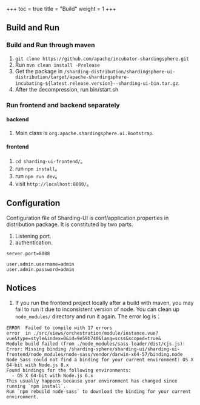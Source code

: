 +++
toc = true
title = "Build"
weight = 1
+++

## Build and Run

### Build and Run through maven

1. `git clone https://github.com/apache/incubator-shardingsphere.git`
1. Run `mvn clean install -Prelease`
1. Get the package in `/sharding-distribution/shardingsphere-ui-distribution/target/apache-shardingsphere-incubating-${latest.release.version}--sharding-ui-bin.tar.gz`.
1. After the decompression, run bin/start.sh


### Run frontend and backend separately

#### backend
1. Main class is `org.apache.shardingsphere.ui.Bootstrap`.

#### frontend
1. `cd sharding-ui-frontend/`。
1. run `npm install`。
1. run `npm run dev`。
1. visit `http://localhost:8080/`。


## Configuration

Configuration file of Sharding-UI is conf/application.properties in distribution package. It is constituted by two parts.

1. Listening port.
1. authentication.

```properties
server.port=8088

user.admin.username=admin
user.admin.password=admin
```

## Notices

1. If you run the frontend project locally after a build with maven, you may fail to run it due to inconsistent version of node. You can clean up `node_modules/` directory and run it again. The error log is：
```
ERROR  Failed to compile with 17 errors
error  in ./src/views/orchestration/module/instance.vue?vue&type=style&index=0&id=9e59b740&lang=scss&scoped=true&
Module build failed (from ./node_modules/sass-loader/dist/cjs.js):
Error: Missing binding /sharding-sphere/sharding-ui/sharding-ui-frontend/node_modules/node-sass/vendor/darwin-x64-57/binding.node
Node Sass could not find a binding for your current environment: OS X 64-bit with Node.js 8.x
Found bindings for the following environments:
  - OS X 64-bit with Node.js 6.x
This usually happens because your environment has changed since running `npm install`.
Run `npm rebuild node-sass` to download the binding for your current environment.
```